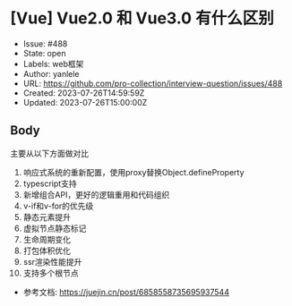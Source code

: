 # [Vue] Vue2.0 和 Vue3.0 有什么区别

- Issue: #488
- State: open
- Labels: web框架
- Author: yanlele
- URL: https://github.com/pro-collection/interview-question/issues/488
- Created: 2023-07-26T14:59:59Z
- Updated: 2023-07-26T15:00:00Z

## Body

主要从以下方面做对比

1. 响应式系统的重新配置，使用proxy替换Object.defineProperty
2. typescript支持
3. 新增组合API，更好的逻辑重用和代码组织
4. v-if和v-for的优先级
5. 静态元素提升
6. 虚拟节点静态标记
7. 生命周期变化
8. 打包体积优化
9. ssr渲染性能提升
10. 支持多个根节点


- 参考文档: https://juejin.cn/post/6858558735695937544

